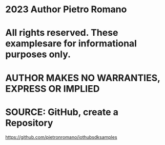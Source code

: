 # 2023 Author Pietro Romano
# All rights reserved. These examplesare for informational purposes only. 
# AUTHOR MAKES NO WARRANTIES, EXPRESS OR IMPLIED

# SOURCE:  GitHub, create a Repository
https://github.com/pietronromano/iothubsdksamples
